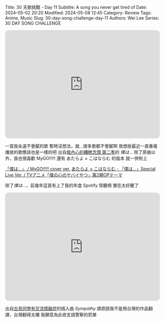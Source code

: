 Title: 30 天歌挑戰 - Day 11
Subtitle: A song you never get tired of
Date: 2024-05-02 20:20
Modified: 2024-05-08 12:45
Category: Review
Tags: Anime, Music
Slug: 30-day-song-challenge-day-11
Authors: Wei Lee
Series: 30 DAY SONG CHALLENGE

<iframe style="border-radius:12px" src="https://open.spotify.com/embed/track/5uJOkhUYFa6kkDrlEmZk3D?utm_source=generator" width="100%" height="352" frameBorder="0" allowfullscreen="" allow="autoplay; clipboard-write; encrypted-media; fullscreen; picture-in-picture" loading="lazy"></iframe>

<!--more-->

一首我永遠不會膩的歌
暫時沒想法，就...很多歌都不會膩啊
我想放最近一直重複播放的歌應該也是一樣的吧
出自[我內心的糟糕念頭 第二季](https://ani.gamer.com.tw/animeVideo.php?sn=36891)的 *僕は...*
除了原曲以外，我也很喜歡 MyGO!!!!! 還有 あたらよ × こはならむ 的版本
就一併附上

[「僕は…」 / MyGO!!!!! cover ver.](https://www.youtube.com/watch?v=ZdfTNa11yt8)
[あたらよ × こはならむ - 「僕は...」Special Live Ver. / TVアニメ「僕の心のヤバイやつ」第2期OPテーマ](https://www.youtube.com/watch?v=vNH1qLDaeSg)

除了*僕は...*，前幾年這首有上了我的年度 Spotify 常聽榜
實在太好聽了

<iframe style="border-radius:12px" src="https://open.spotify.com/embed/track/23Mcmg5O8rBKAOzxvrTjnD?utm_source=generator" width="100%" height="352" frameBorder="0" allowfullscreen="" allow="autoplay; clipboard-write; encrypted-media; fullscreen; picture-in-picture" loading="lazy"></iframe>

出自[古見同學有交流障礙症](https://www.netflix.com/title/81228573)的插入曲 *Sympathy*
請原諒我不是用台灣的作品翻譯，台灣翻得太爛
我願意為此收支語警察的罰單
